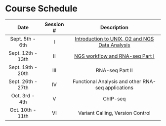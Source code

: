 # Course Schedule

| Date |  Session #  | Description | 
|:-----------------:|:---------:|:--------:|
| Sept. 5th - 6th	  | I | [Introduction to UNIX, O2 and NGS Data Analysis](https://hbctraining.github.io/In-depth-NGS-Data-Analysis-Course/sessionI/schedule/) |
| Sept. 12th - 13th | II | [NGS workflow and RNA-seq Part I]((https://hbctraining.github.io/In-depth-NGS-Data-Analysis-Course/sessionII/schedule/) ) | 
| Sept. 19th - 20th | III | RNA-seq Part II	| 
| Sept. 26th - 27th | IV| Functional Analysis and other RNA-seq applications|
| Oct. 3rd - 4th	  | V | ChIP-seq |
| Oct. 10th - 11th	| VI | Variant Calling, Version Control |
